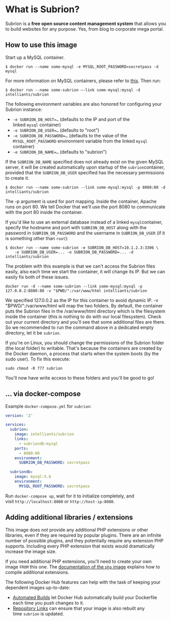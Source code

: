 # What is Subrion?

Subrion is a **free open source content management system**
that allows you to build websites for any purpose. Yes, from blog to corporate mega portal.

## How to use this image

Start up a MySQL container.

```console
$ docker run --name some-mysql -e MYSQL_ROOT_PASSWORD=secretpass -d mysql
```

For more information on MySQL containers, please refer to [this](https://hub.docker.com/_/mysql/).
Then run:

```console
$ docker run --name some-subrion —-link some-mysql:mysql -d intelliants/subrion
```

The following environment variables are also honored for configuring your Subrion instance:

* `-e SUBRION_DB_HOST=…` (defaults to the IP and port of the linked `mysql` container)
* `-e SUBRION_DB_USER=…` (defaults to "root")
* `-e SUBRION_DB_PASSWORD=…` (defaults to the value of the `MYSQL_ROOT_PASSWORD` environment variable from the linked `mysql` container)
* `-e SUBRION_DB_NAME=…` (defaults to "subrion")

If the `SUBRION_DB_NAME` specified does not already exist on the given MySQL server, it will be created automatically upon startup of the `subrion`container, provided that the `SUBRION_DB_USER` specified has the necessary permissions to create it.

```console
$ docker run --name some-subrion --link some-mysql:mysql -p 8080:80 -d intelliants/subrion
```
The -p argument is used for port mapping. Inside the container, Apache runs on port 80. We tell Docker that we’ll use the port 8080 to communicate with the port 80 inside the container.   

If you'd like to use an external database instead of a linked `mysql`container, specify the hostname and port with `SUBRION_DB_HOST` along with the password in `SUBRION_DB_PASSWORD` and the username in `SUBRION_DB_USER` (if it is something other than `root`):

```console
$ docker run --name some-subrion -e SUBRION_DB_HOST=10.1.2.3:3306 \ 
    -e SUBRION_DB_USER=... -e SUBRION_DB_PASSWORD=... -d intelliants/subrion
```
The problem with this example is that we can't access the Subrion files easily, also each time we start the container, it will change its IP. But we can easily fix both of these issues.

```console
docker run -d --name some-subrion --link some-mysql:mysql -p 127.0.0.2:8080:80 -v "$PWD/":/var/www/html intelliants/subrion
```
We specified 127.0.0.2 as the IP for this container to avoid dynamic IP. -v "$PWD/":/var/www/html will map the two folders. By default, the container puts the Subrion files in the /var/www/html directory which is the filesystem inside the container (this is nothing to do with our local filesystem).
Check out your current directory and you'll see that some additional files are there. So we recommended to run the command above in a dedicated empty directory, let it be `subrion`.

If you're on Linux, you should change the permissions of the Subrion folder (the local folder) to writable. That's because the containers are created by the Docker daemon, a process that starts when the system boots (by the sudo user). To fix this execute:

```console
sudo chmod -R 777 subrion
```

You'll now have write access to these folders and you'll be good to go!

## … via docker-compose

Example `docker-compose.yml` for `subrion`:

```yaml
version: '2'

services:
  subrion:
    image: intelliants/subrion
    links: 
      - subriondb:mysql
    ports:
      - 8080:80
    environment:
      SUBRION_DB_PASSWORD: secretpass

  subriondb:
    image: mysql:5.6
    environment:
      MYSQL_ROOT_PASSWORD: secretpass
```

Run `docker-compose up`, wait for it to initialize completely, and visit `http://localhost:8080` or `http://host-ip:8080`.

## Adding additional libraries / extensions

This image does not provide any additional PHP extensions or other libraries, even if they are required by popular plugins. There are an infinite number of possible plugins, and they potentially require any extension PHP supports. Including every PHP extension that exists would dramatically increase the image size.

If you need additional PHP extensions, you'll need to create your own image `FROM` this one. The [documentation of the `php` image](https://github.com/docker-library/docs/blob/master/php/README.md#how-to-install-more-php-extensions) explains how to compile additional extensions.

The following Docker Hub features can help with the task of keeping your dependent images up-to-date:

- [Automated Builds](https://docs.docker.com/docker-hub/builds/) let Docker Hub automatically build your Dockerfile each time you push changes to it.
- [Repository Links](https://docs.docker.com/docker-hub/builds/#repository-links) can ensure that your image is also rebuilt any time `subrion` is updated.
